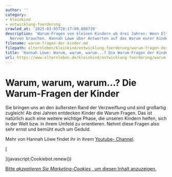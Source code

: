 ```yaml
---
author: ''
category:
- kleinkind
- entwicklung-foerderung
crawled_at: '2025-03-05T20:17:09.880739'
description: 'Warum-Fragen von kleinen Kindern ab drei Jahren: Wenn Eltern starke
  Nerven brauchen. Hannah Löwe über Antworten auf das Warum eurer Kinder im Video-Blog'
filename: warum-fragen-der-kinder.md
filepath: elternleben/kleinkind/entwicklung-foerderung/warum-fragen-der-kinder.md
title: 'Hannah Löwe: Warum, warum, warum...? Die Warum-Fragen der Kinder'
url: https://www.elternleben.de/kleinkind/entwicklung-foerderung/warum-fragen-der-kinder/
---
```


#  Warum, warum, warum...? Die Warum-Fragen der Kinder

Sie bringen uns an den äußersten Rand der Verzweiflung und sind großartig
zugleich! Ab drei Jahren entdecken Kinder die Warum Fragen. Das ist natürlich
auch eine weitere wichtige Phase, die unseren Kindern helfen, sich in der Welt
bzw. in ihrem Umfeld zu orientieren. Nehmt diese Fragen also sehr ernst und
bemüht euch um Geduld.

Mehr von Hannah Löwe findet ihr in ihrem [Youtube-
Channel](https://www.youtube.com/channel/UC-150_R5aEyxKB96PWqACHA).

[

](javascript:Cookiebot.renew\(\))

[Bitte _akzeptieren Sie Marketing-Cookies_ , um diesen Inhalt
anzuzeigen.](javascript:Cookiebot.renew\(\))


